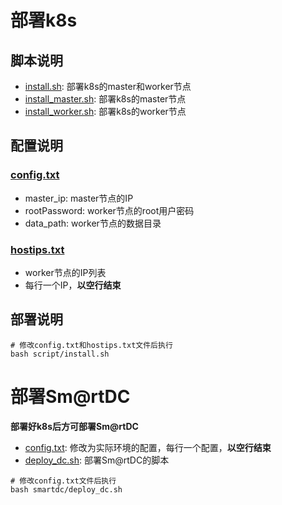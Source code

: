 # 部署k8s
## 脚本说明
- [install.sh](script/install.sh): 部署k8s的master和worker节点
- [install_master.sh](script/install_master.sh): 部署k8s的master节点
- [install_worker.sh](script/install_worker.sh): 部署k8s的worker节点

## 配置说明
### [config.txt](config/config.txt)
- master_ip: master节点的IP
- rootPassword: worker节点的root用户密码
- data_path: worker节点的数据目录

### [hostips.txt](config/hostips.txt)
- worker节点的IP列表
- 每行一个IP，**以空行结束**

## 部署说明
``` shell
# 修改config.txt和hostips.txt文件后执行
bash script/install.sh
```

# 部署Sm@rtDC

**部署好k8s后方可部署Sm@rtDC**

- [config.txt](smartdc/config.txt): 修改为实际环境的配置，每行一个配置，**以空行结束**
- [deploy_dc.sh](smartdc/deploy_dc.sh): 部署Sm@rtDC的脚本

``` shell
# 修改config.txt文件后执行
bash smartdc/deploy_dc.sh
```